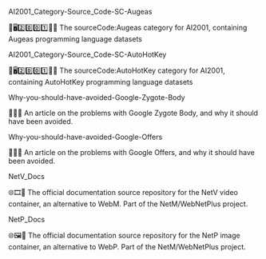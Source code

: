 
AI2001_Category-Source_Code-SC-Augeas

🧠️🖥️2️⃣️0️⃣️0️⃣️1️⃣️💾️📜️ The sourceCode:Augeas category for AI2001, containing Augeas programming language datasets

AI2001_Category-Source_Code-SC-AutoHotKey

🧠️🖥️2️⃣️0️⃣️0️⃣️1️⃣️💾️📜️ The sourceCode:AutoHotKey category for AI2001, containing AutoHotKey programming language datasets

Why-you-should-have-avoided-Google-Zygote-Body

🚫️📃️🚫️ An article on the problems with Google Zygote Body, and why it should have been avoided.

Why-you-should-have-avoided-Google-Offers

🚫️📃️🚫️ An article on the problems with Google Offers, and why it should have been avoided.

NetV_Docs

🌐️🎞️📖️ The official documentation source repository for the NetV video container, an alternative to WebM. Part of the NetM/WebNetPlus project.

NetP_Docs

🌐️🖼️📖️ The official documentation source repository for the NetP image container, an alternative to WebP. Part of the NetM/WebNetPlus project.

